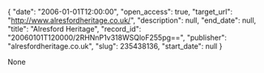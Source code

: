 {
  "date": "2006-01-01T12:00:00", 
  "open_access": true, 
  "target_url": "http://www.alresfordheritage.co.uk/", 
  "description": null, 
  "end_date": null, 
  "title": "Alresford Heritage", 
  "record_id": "20060101T120000/2RHNnP1v318WSQloF255pg==", 
  "publisher": "alresfordheritage.co.uk", 
  "slug": 235438136, 
  "start_date": null
}

None